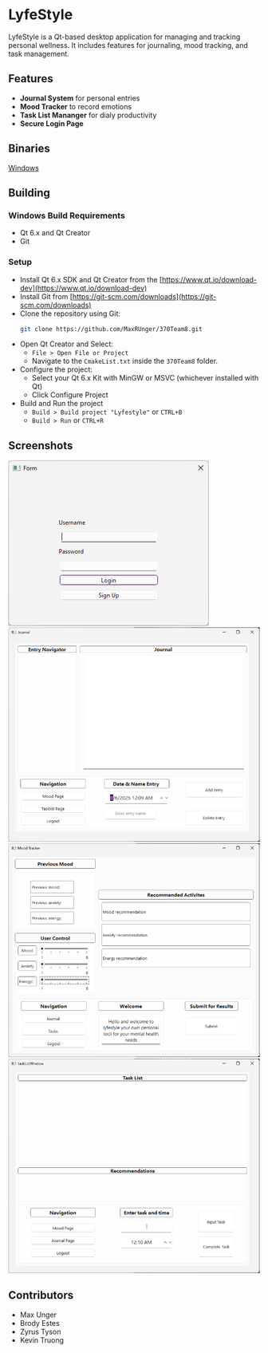 # LyfeStyle

LyfeStyle is a Qt-based desktop application for managing and tracking personal wellness. It includes features for journaling, mood tracking, and task management.


## **Features**

- **Journal System** for personal entries
- **Mood Tracker** to record emotions
- **Task List Mananger** for dialy productivity
- **Secure Login Page**

## Binaries

[Windows](https://github.com/MaxRUnger/370Team8/releases/)


## Building

### Windows Build Requirements

* Qt 6.x and Qt Creator
* Git

### Setup

* Install Qt 6.x SDK and Qt Creator from the  [https://www.qt.io/download-dev](https://www.qt.io/download-dev)
* Install Git from [https://git-scm.com/downloads](https://git-scm.com/downloads)
* Clone the repository using Git:
    ```bash
    git clone https://github.com/MaxRUnger/370Team8.git
    ```
* Open Qt Creator and Select:
    * `File > Open File or Project`
    * Navigate to the `CmakeList.txt` inside the `370Team8` folder.
* Configure the project:
    * Select your Qt 6.x Kit with MinGW  or MSVC (whichever installed with Qt)
    * Click Configure Project
* Build and Run the project
    * `Build > Build project "Lyfestyle"` or `CTRL+B`
    * `Build > Run` or `CTRL+R`

## Screenshots
![login.png](images/login.png)  
![journal.png](images/journal.png)  
![moodtracker.png](images/mood-tracker.png)  
![tasklist.png](images/tasklist.png)

## Contributors

* Max Unger
* Brody Estes
* Zyrus Tyson
* Kevin Truong